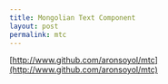 ```yaml
---
title: Mongolian Text Component
layout: post
permalink: mtc
---
```



[http://www.github.com/aronsoyol/mtc](http://www.github.com/aronsoyol/mtc)